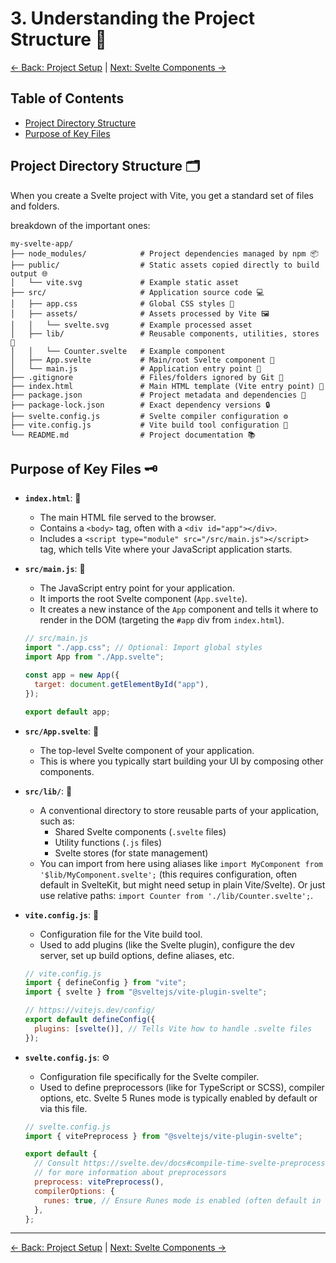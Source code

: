 # 3. Understanding the Project Structure 📁

[<- Back: Project Setup](./02-project-setup-vite.md) | [Next: Svelte Components ->](./04-svelte-components.md)

## Table of Contents

- [Project Directory Structure](#project-directory-structure)
- [Purpose of Key Files](#purpose-of-key-files)

## Project Directory Structure 🗂️

When you create a Svelte project with Vite, you get a standard set of files and folders.

breakdown of the important ones:

```
my-svelte-app/
├── node_modules/            # Project dependencies managed by npm 📦
├── public/                  # Static assets copied directly to build output 🌐
│   └── vite.svg             # Example static asset
├── src/                     # Application source code 💻
│   ├── app.css              # Global CSS styles 🎨
│   ├── assets/              # Assets processed by Vite 🖼️
│   │   └── svelte.svg       # Example processed asset
│   ├── lib/                 # Reusable components, utilities, stores 🧰
│   │   └── Counter.svelte   # Example component
│   ├── App.svelte           # Main/root Svelte component 🌲
│   └── main.js              # Application entry point 🚪
├── .gitignore               # Files/folders ignored by Git 🙈
├── index.html               # Main HTML template (Vite entry point) 📄
├── package.json             # Project metadata and dependencies 📝
├── package-lock.json        # Exact dependency versions 🔒
├── svelte.config.js         # Svelte compiler configuration ⚙️
├── vite.config.js           # Vite build tool configuration 🔧
└── README.md                # Project documentation 📚
```

## Purpose of Key Files 🗝️

- **`index.html`**: 📄

  - The main HTML file served to the browser.
  - Contains a `<body>` tag, often with a `<div id="app"></div>`.
  - Includes a `<script type="module" src="/src/main.js"></script>` tag, which tells Vite where your JavaScript application starts.

- **`src/main.js`**: 🚪

  - The JavaScript entry point for your application.
  - It imports the root Svelte component (`App.svelte`).
  - It creates a new instance of the `App` component and tells it where to render in the DOM (targeting the `#app` div from `index.html`).

  ```js
  // src/main.js
  import "./app.css"; // Optional: Import global styles
  import App from "./App.svelte";

  const app = new App({
    target: document.getElementById("app"),
  });

  export default app;
  ```

- **`src/App.svelte`**: 🌲

  - The top-level Svelte component of your application.
  - This is where you typically start building your UI by composing other components.

- **`src/lib/`**: 🧰

  - A conventional directory to store reusable parts of your application, such as:
    - Shared Svelte components (`.svelte` files)
    - Utility functions (`.js` files)
    - Svelte stores (for state management)
  - You can import from here using aliases like `import MyComponent from '$lib/MyComponent.svelte';` (this requires configuration, often default in SvelteKit, but might need setup in plain Vite/Svelte). Or just use relative paths: `import Counter from './lib/Counter.svelte';`.

- **`vite.config.js`**: 🔧

  - Configuration file for the Vite build tool.
  - Used to add plugins (like the Svelte plugin), configure the dev server, set up build options, define aliases, etc.

  ```js
  // vite.config.js
  import { defineConfig } from "vite";
  import { svelte } from "@sveltejs/vite-plugin-svelte";

  // https://vitejs.dev/config/
  export default defineConfig({
    plugins: [svelte()], // Tells Vite how to handle .svelte files
  });
  ```

- **`svelte.config.js`**: ⚙️

  - Configuration file specifically for the Svelte compiler.
  - Used to define preprocessors (like for TypeScript or SCSS), compiler options, etc. Svelte 5 Runes mode is typically enabled by default or via this file.

  ```js
  // svelte.config.js
  import { vitePreprocess } from "@sveltejs/vite-plugin-svelte";

  export default {
    // Consult https://svelte.dev/docs#compile-time-svelte-preprocess
    // for more information about preprocessors
    preprocess: vitePreprocess(),
    compilerOptions: {
      runes: true, // Ensure Runes mode is enabled (often default in new projects)
    },
  };
  ```

---

[<- Back: Project Setup](./02-project-setup-vite.md) | [Next: Svelte Components ->](./04-svelte-components.md)
